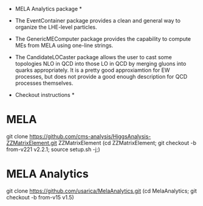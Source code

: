 * MELA Analytics package *

- The EventContainer package provides a clean and general way to organize the LHE-level particles.

- The GenericMEComputer package provides the capability to compute MEs from MELA using one-line strings.

- The CandidateLOCaster package allows the user to cast some topologies NLO in QCD into those LO in QCD by merging gluons into quarks appropriately.
	It is a pretty good approxiamtion for EW processes, but does not provide a good enough description for QCD processes themselves.

* Checkout instructions *

# MELA
git clone https://github.com/cms-analysis/HiggsAnalysis-ZZMatrixElement.git ZZMatrixElement
(cd ZZMatrixElement; git checkout -b from-v221 v2.2.1; source setup.sh -j;)

# MELA Analytics
git clone https://github.com/usarica/MelaAnalytics.git
(cd MelaAnalytics; git checkout -b from-v15 v1.5)
